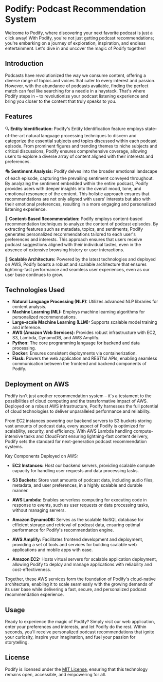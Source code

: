# Podify: Podcast Recommendation System

Welcome to Podify, where discovering your next favorite podcast is just a click away! With Podify, you're not just getting podcast recommendations; you're embarking on a journey of exploration, inspiration, and endless entertainment. Let's dive in and uncover the magic of Podify together!

## Introduction
Podcasts have revolutionized the way we consume content, offering a diverse range of topics and voices that cater to every interest and passion. However, with the abundance of podcasts available, finding the perfect match can feel like searching for a needle in a haystack. That's where Podify steps in – to revolutionize your podcast listening experience and bring you closer to the content that truly speaks to you.

## Features
🔍 **Entity Identification:** Podify's Entity Identification feature employs state-of-the-art natural language processing techniques to discern and categorize the essential subjects and topics discussed within each podcast episode. From prominent figures and trending themes to niche subjects and critical discussions, Podify ensures comprehensive coverage, allowing users to explore a diverse array of content aligned with their interests and preferences.

🎭 **Sentiment Analysis:** Podify delves into the broader emotional landscape of each episode, capturing the prevailing sentiment conveyed throughout. By analyzing the sentiment embedded within the entire podcast, Podify provides users with deeper insights into the overall mood, tone, and emotional resonance of the content. This holistic approach ensures that recommendations are not only aligned with users' interests but also with their emotional preferences, resulting in a more engaging and personalized listening experience.

🌟 **Content-Based Recommendation:** Podify employs content-based recommendation techniques to analyze the content of podcast episodes. By extracting features such as metadata, topics, and sentiments, Podify generates personalized recommendations tailored to each user's preferences and interests. This approach ensures that users receive podcast suggestions aligned with their individual tastes, even in the absence of extensive browsing history or user interactions.

🚀 **Scalable Architecture:** Powered by the latest technologies and deployed on AWS, Podify boasts a robust and scalable architecture that ensures lightning-fast performance and seamless user experiences, even as our user base continues to grow.

## Technologies Used
- **Natural Language Processing (NLP):** Utilizes advanced NLP libraries for content analysis.
- **Machine Learning (ML):** Employs machine learning algorithms for personalized recommendations.
- **Large-scale Machine Learning (LLM):** Supports scalable model training and inference.
- **AWS (Amazon Web Services):** Provides robust infrastructure with EC2, S3, Lambda, DynamoDB, and AWS Amplify.
- **Python:** The core programming language for backend and data processing.
- **Docker:** Ensures consistent deployments via containerization.
- **Flask:** Powers the web application and RESTful APIs, enabling seamless communication between the frontend and backend components of Podify.

## Deployment on AWS
Podify isn't just another recommendation system – it's a testament to the possibilities of cloud computing and the transformative impact of AWS. Deployed on a robust AWS infrastructure, Podify harnesses the full potential of cloud technologies to deliver unparalleled performance and reliability.

From EC2 instances powering our backend servers to S3 buckets storing vast amounts of podcast data, every aspect of Podify is optimized for scalability, security, and efficiency. With AWS Lambda handling compute-intensive tasks and CloudFront ensuring lightning-fast content delivery, Podify sets the standard for next-generation podcast recommendation systems.

Key Components Deployed on AWS:
- **EC2 Instances:** Host our backend servers, providing scalable compute capacity for handling user requests and data processing tasks.

- **S3 Buckets:** Store vast amounts of podcast data, including audio files, metadata, and user preferences, in a highly scalable and durable manner.

- **AWS Lambda:** Enables serverless computing for executing code in response to events, such as user requests or data processing tasks, without managing servers.

- **Amazon DynamoDB:** Serves as the scalable NoSQL database for efficient storage and retrieval of podcast data, ensuring optimal performance for Podify's recommendation engine.

- **AWS Amplify:** Facilitates frontend development and deployment, providing a set of tools and services for building scalable web applications and mobile apps with ease.

- **Amazon EC2:** Hosts virtual servers for scalable application deployment, allowing Podify to deploy and manage applications with reliability and cost-effectiveness.

Together, these AWS services form the foundation of Podify's cloud-native architecture, enabling it to scale seamlessly with the growing demands of its user base while delivering a fast, secure, and personalized podcast recommendation experience.


## Usage
Ready to experience the magic of Podify? Simply visit our web application, enter your preferences and interests, and let Podify do the rest. Within seconds, you'll receive personalized podcast recommendations that ignite your curiosity, inspire your imagination, and fuel your passion for storytelling.

## License
Podify is licensed under the [MIT License](LICENSE), ensuring that this technology remains open, accessible, and empowering for all.
